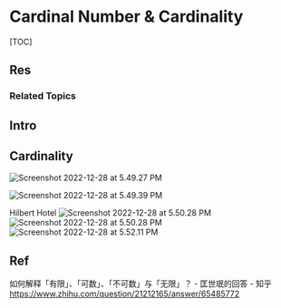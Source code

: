 # Cardinal Number & Cardinality

[TOC]



## Res
### Related Topics



## Intro



## Cardinality
![Screenshot 2022-12-28 at 5.49.27 PM](../../../../../../Assets/Pics/Screenshot%202022-12-28%20at%205.49.27%20PM.png)

![Screenshot 2022-12-28 at 5.49.39 PM](../../../../../../Assets/Pics/Screenshot%202022-12-28%20at%205.49.39%20PM.png)



Hilbert Hotel
![Screenshot 2022-12-28 at 5.50.28 PM](../../../../../../Assets/Pics/Screenshot%202022-12-28%20at%205.50.28%20PM.png)
![Screenshot 2022-12-28 at 5.50.28 PM](../../../../../../Assets/Pics/Screenshot%202022-12-28%20at%205.51.21%20PM.png)
![Screenshot 2022-12-28 at 5.52.11 PM](../../../../../../Assets/Pics/Screenshot%202022-12-28%20at%205.52.11%20PM.png)



## Ref
如何解释「有限」、「可数」、「不可数」与「无限」？ - 匡世珉的回答 - 知乎 https://www.zhihu.com/question/21212165/answer/65485772
